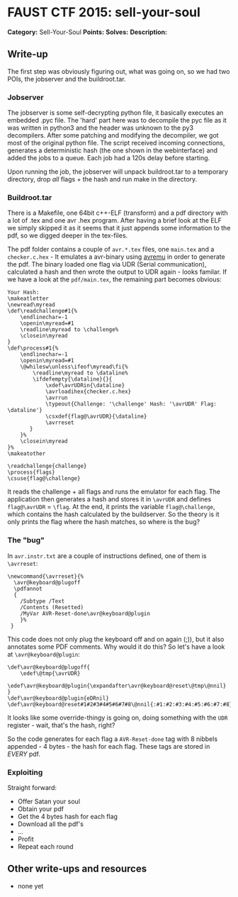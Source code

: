 # FAUST CTF 2015: sell-your-soul

**Category:** Sell-Your-Soul
**Points:** 
**Solves:** 
**Description:**



## Write-up
The first step was obviously figuring out, what was going on, so we had two POIs, the jobserver and the buildroot.tar.

### Jobserver
The jobserver is some self-decrypting python file, it basically executes an embedded .pyc file. The 'hard' part here was to decompile the pyc file as it was written in python3 and the header was unknown to the py3 decompilers. After some patching and modifying the decompiler, we got most of the original python file.
The script received incoming connections, generates a deterministic hash (the one shown in the webinterface) and added the jobs to a queue. Each job had a 120s delay before starting.

Upon running the job, the jobserver will unpack buildroot.tar to a temporary directory, drop *all* flags + the hash and run make in the directory.


### Buildroot.tar
There is a Makefile, one 64bit c++-ELF (transform) and a pdf directory with a lot of .tex and one avr .hex program. After having a brief look at the ELF we simply skipped it as it seems that it just appends some information to the pdf, so we digged deeper in the tex-files.

The pdf folder contains a couple of `avr.*.tex` files, one `main.tex` and a `checker.c.hex` - It emulates a avr-binary using [avremu](https://gitlab.brokenpipe.de/stettberger/avremu/tree/master) in order to generate the pdf.
The binary loaded one flag via UDR (Serial communication), calculated a hash and then wrote the output to UDR again - looks familar. If we have a look at the `pdf/main.tex`, the remaining part becomes obvious:

	Your Hash:
	\makeatletter
	\newread\myread
	\def\readchallenge#1{%
	    \endlinechar=-1
	    \openin\myread=#1
	    \readline\myread to \challenge%
	    \closein\myread
	}
	\def\process#1{%
	    \endlinechar=-1
	    \openin\myread=#1
	    \@whilesw\unless\ifeof\myread\fi{%
	        \readline\myread to \dataline%
		    \ifdefempty{\dataline}{}{
	            \xdef\avrUDRin{\dataline}
	            \avrloadihex{checker.c.hex}
	            \avrrun
	        	\typeout{Challenge: '\challenge' Hash: '\avrUDR' Flag: \dataline'}
	        	\csxdef{flag@\avrUDR}{\dataline}
	        	\avrreset
		   }
	    }%
	    \closein\myread
	}%
	\makeatother

	\readchallenge{challenge}
	\process{flags}
	\csuse{flag@\challenge}

It reads the challenge + all flags and runs the emulator for each flag.
The application then generates a hash and stores it in `\avrUDR` and defines `flag@\avrUDR` = `\flag`. At the end, it prints the variable `flag@\challenge`, which contains the hash calculated by the buildserver. So the theory is it only prints the flag where the hash matches, so where is the bug?

### The "bug"
In `avr.instr.txt` are a couple of instructions defined, one of them is `\avrreset`:

	\newcommand{\avrreset}{%
	  \avr@keyboard@plugoff
	  \pdfannot
	  {
	    /Subtype /Text
	    /Contents (Resetted)
	    /MyVar AVR-Reset-done\avr@keyboard@plugin
	    }%
	 }

This code does not only plug the keyboard off and on again (;)), but it also annotates some PDF comments. Why would it do this? So let's have a look at `\avr@keyboard@plugin`:

	\def\avr@keyboard@plugoff{
		\edef\@tmp{\avrUDR}
		\edef\avr@keyboard@plugin{\expandafter\avr@keyboard@reset\@tmp\@nnil}
	}
	\def\avr@keyboard@plugin{eDRnil}
	\def\avr@keyboard@reset#1#2#3#4#5#6#7#8\@nnil{:#1:#2:#3:#4:#5:#6:#7:#8}

It looks like some override-thingy is going on, doing something with the `UDR` register - wait, that's the hash, right?

So the code generates for each flag a `AVR-Reset-done` tag with 8 nibbels appended - 4 bytes - the hash for each flag. These tags are stored in *EVERY* pdf.

### Exploiting
Straight forward:
 - Offer Satan your soul
 - Obtain your pdf
 - Get the 4 bytes hash for each flag
 - Download all the pdf's
 - ...
 - Profit
 - Repeat each round

## Other write-ups and resources

* none yet
